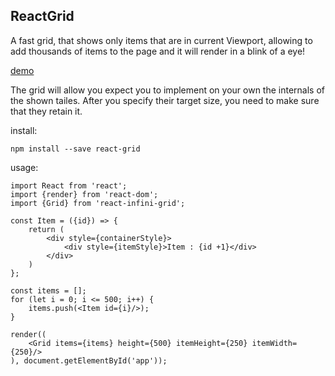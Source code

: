 ## ReactGrid

A fast grid, that shows only items that are in current Viewport, allowing to add thousands of items to the page and it will render in a blink of a eye!


[demo](https://adamgajzlerowicz.github.io/ReactGrid)

The grid will allow you expect you to implement on your own the internals of the shown tailes. After you specify their target size, you need to make sure that they retain it.  

install:
```
npm install --save react-grid
```

usage: 
```
import React from 'react';
import {render} from 'react-dom';
import {Grid} from 'react-infini-grid';

const Item = ({id}) => {
    return (
        <div style={containerStyle}>
            <div style={itemStyle}>Item : {id +1}</div>
        </div>
    )
};

const items = [];
for (let i = 0; i <= 500; i++) {
    items.push(<Item id={i}/>);
}

render((
    <Grid items={items} height={500} itemHeight={250} itemWidth={250}/>
), document.getElementById('app'));
```

